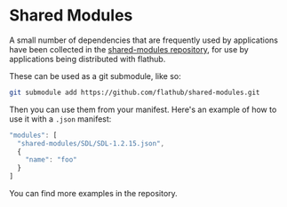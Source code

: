 # Shared Modules

A small number of dependencies that are frequently used by applications have been collected in the [shared-modules repository](https://github.com/flathub/shared-modules), for use by applications being distributed with flathub.

These can be used as a git submodule, like so:

```bash
git submodule add https://github.com/flathub/shared-modules.git
```

Then you can use them from your manifest. Here's an example of how to use it with a `.json` manifest:

```js
"modules": [
  "shared-modules/SDL/SDL-1.2.15.json",
  {
    "name": "foo"
  }
]
```

You can find more examples in the repository.
